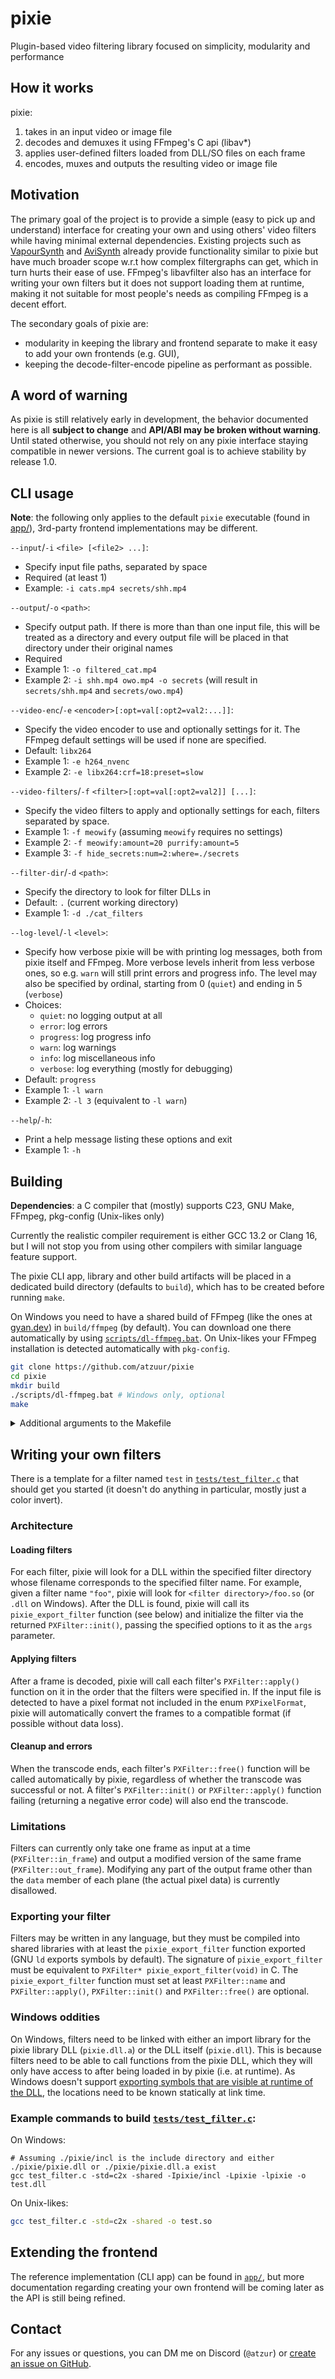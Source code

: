 # pixie
Plugin-based video filtering library focused on simplicity, modularity and performance

## How it works
pixie:
1. takes in an input video or image file
2. decodes and demuxes it using FFmpeg's C api (libav*)
3. applies user-defined filters loaded from DLL/SO files on each frame
4. encodes, muxes and outputs the resulting video or image file

## Motivation
The primary goal of the project is to provide a simple (easy to pick up and understand) interface for creating your own and using others' video filters while having minimal external dependencies. Existing projects such as [VapourSynth](https://vapoursynth.com) and [AviSynth](https://avisynth.nl) already provide functionality similar to pixie but have much broader scope w.r.t how complex filtergraphs can get, which in turn hurts their ease of use. FFmpeg's libavfilter also has an interface for writing your own filters but it does not support loading them at runtime, making it not suitable for most people's needs as compiling FFmpeg is a decent effort.

The secondary goals of pixie are:
* modularity in keeping the library and frontend separate to make it easy to add your own frontends (e.g. GUI),
* keeping the decode-filter-encode pipeline as performant as possible.

## A word of warning
As pixie is still relatively early in development, the behavior documented here is all **subject to change** and **API/ABI may be broken without warning**. Until stated otherwise, you should not rely on any pixie interface staying compatible in newer versions. The current goal is to achieve stability by release 1.0.

## CLI usage
**Note**: the following only applies to the default `pixie` executable (found in [app/](app/)), 3rd-party frontend implementations may be different.

`--input`/`-i` `<file> [<file2> ...]`:
* Specify input file paths, separated by space
* Required (at least 1)
* Example: `-i cats.mp4 secrets/shh.mp4`

`--output`/`-o` `<path>`:
* Specify output path. If there is more than than one input file, this will be treated as a directory and every output file will be placed in that directory under their original names
* Required
* Example 1: `-o filtered_cat.mp4`
* Example 2: `-i shh.mp4 owo.mp4 -o secrets` (will result in `secrets/shh.mp4` and `secrets/owo.mp4`)

`--video-enc`/`-e` `<encoder>[:opt=val[:opt2=val2:...]]`:
* Specify the video encoder to use and optionally settings for it. The FFmpeg default settings will be used if none are specified.
* Default: `libx264`
* Example 1: `-e h264_nvenc`
* Example 2: `-e libx264:crf=18:preset=slow`

`--video-filters`/`-f` `<filter>[:opt=val[:opt2=val2]] [...]`:
* Specify the video filters to apply and optionally settings for each, filters separated by space.
* Example 1: `-f meowify` (assuming `meowify` requires no settings)
* Example 2: `-f meowify:amount=20 purrify:amount=5`
* Example 3: `-f hide_secrets:num=2:where=./secrets`

`--filter-dir`/`-d` `<path>`:
* Specify the directory to look for filter DLLs in
* Default: `.` (current working directory)
* Example 1: `-d ./cat_filters`

`--log-level`/`-l` `<level>`:
* Specify how verbose pixie will be with printing log messages, both from pixie itself and FFmpeg. More verbose levels inherit from less verbose ones, so e.g. `warn` will still print errors and progress info. The level may also be specified by ordinal, starting from 0 (`quiet`) and ending in 5 (`verbose`)
* Choices:
    * `quiet`: no logging output at all
    * `error`: log errors
    * `progress`: log progress info
    * `warn`: log warnings
    * `info`: log miscellaneous info
    * `verbose`: log everything (mostly for debugging)
* Default: `progress`
* Example 1: `-l warn`
* Example 2: `-l 3` (equivalent to `-l warn`)

`--help`/`-h`:
* Print a help message listing these options and exit
* Example 1: `-h`

## Building
**Dependencies**: a C compiler that (mostly) supports C23, GNU Make, FFmpeg, pkg-config (Unix-likes only)

Currently the realistic compiler requirement is either GCC 13.2 or Clang 16, but I will not stop you from using other compilers with similar language feature support. 

The pixie CLI app, library and other build artifacts will be placed in a dedicated build directory (defaults to `build`), which has to be created before running `make`.

On Windows you need to have a shared build of FFmpeg (like the ones at [gyan.dev](https://www.gyan.dev/ffmpeg/builds/)) in `build/ffmpeg` (by default). You can download one there automatically by using [`scripts/dl-ffmpeg.bat`](scripts/dl-ffmpeg.bat). On Unix-likes your FFmpeg installation is detected automatically with `pkg-config`.

```bash
git clone https://github.com/atzuur/pixie
cd pixie
mkdir build
./scripts/dl-ffmpeg.bat # Windows only, optional
make
```

<details>
  <summary>Additional arguments to the Makefile</summary>
  
  * `cc`: C compiler to build with, must support the same basic argument syntax as GCC and Clang (default: `gcc`)
  * `build_dir`: Directory to place build artifacts in (default: `build`)
  * `ff_dir`: Directory to look for FFmpeg in on Windows (default: `$(build_dir)/ffmpeg`)
  * `debug`: Build in debug mode (`0` = release, `1` = debug) (default: `0`)
  * `sanitize`: Enable sanitizers (passed directly after `-fsanitize=`)
  * `extra_cflags`: Additional flags to compile C files with
  * `extra_ldflags`: Additional flags to link object files with (passed to `cc`, not linker directly)

  ### Examples
  ```bash
  # Clang build with all warnings (pls don't)
  make cc=clang extra_cflags=-Weverything

  # Debug build with all the bells and whistles
  make debug=1 sanitize=address,undefined

  # Not sure what to call this one but you get the idea
  make build_dir=target ff_dir=../my_cool_custom_ffmpeg
  ```
</details>

## Writing your own filters
There is a template for a filter named `test` in [`tests/test_filter.c`](tests/test_filter.c) that should get you started (it doesn't do anything in particular, mostly just a color invert).

### Architecture
#### Loading filters
For each filter, pixie will look for a DLL within the specified filter directory whose filename corresponds to the specified filter name. For example, given a filter name `"foo"`, pixie will look for `<filter directory>/foo.so` (or `.dll` on Windows). After the DLL is found, pixie will call its `pixie_export_filter` function (see below) and initialize the filter via the returned `PXFilter::init()`, passing the specified options to it as the `args` parameter.

#### Applying filters
After a frame is decoded, pixie will call each filter's `PXFilter::apply()` function on it in the order that the filters were specified in. If the input file is detected to have a pixel format not included in the enum `PXPixelFormat`, pixie will automatically convert the frames to a compatible format (if possible without data loss).

#### Cleanup and errors
When the transcode ends, each filter's `PXFilter::free()` function will be called automatically by pixie, regardless of whether the transcode was successful or not. A filter's `PXFilter::init()` or `PXFilter::apply()` function failing (returning a negative error code) will also end the transcode.

### Limitations
Filters can currently only take one frame as input at a time (`PXFilter::in_frame`) and output a modified version of the same frame (`PXFilter::out_frame`). Modifying any part of the output frame other than the `data` member of each plane (the actual pixel data) is currently disallowed.

### Exporting your filter
Filters may be written in any language, but they must be compiled into shared libraries with at least the `pixie_export_filter` function exported (GNU `ld` exports symbols by default). The signature of `pixie_export_filter` must be equivalent to `PXFilter* pixie_export_filter(void)` in C. The `pixie_export_filter` function must set at least `PXFilter::name` and `PXFilter::apply()`, `PXFilter::init()` and `PXFilter::free()` are optional.

### Windows oddities
On Windows, filters need to be linked with either an import library for the pixie library DLL (`pixie.dll.a`) or the DLL itself (`pixie.dll`). This is because filters need to be able to call functions from the pixie DLL, which they will only have access to after being loaded in by pixie (i.e. at runtime). As Windows doesn't support [exporting symbols that are visible at runtime of the DLL](https://ftp.gnu.org/old-gnu/Manuals/ld-2.9.1/html_node/ld_3.html#:~:text=%2DE-,%2D%2Dexport%2Ddynamic), the locations need to be known statically at link time.

### Example commands to build [`tests/test_filter.c`](tests/test_filter.c):
On Windows:
```pwsh
# Assuming ./pixie/incl is the include directory and either ./pixie/pixie.dll or ./pixie/pixie.dll.a exist
gcc test_filter.c -std=c2x -shared -Ipixie/incl -Lpixie -lpixie -o test.dll
```

On Unix-likes:
```bash
gcc test_filter.c -std=c2x -shared -o test.so
```

## Extending the frontend
The reference implementation (CLI app) can be found in [`app/`](app/), but more documentation regarding creating your own frontend will be coming later as the API is still being refined.

## Contact
For any issues or questions, you can DM me on Discord (`@atzur`) or [create an issue on GitHub](https://github.com/atzuur/pixie/issues/new).
